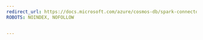 ```yaml
---
redirect_url: https://docs.microsoft.com/azure/cosmos-db/spark-connector
ROBOTS: NOINDEX, NOFOLLOW


---
```

